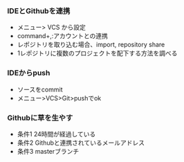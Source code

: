 ### IDEとGithubを連携
- メニュー> VCS から設定
- command+,:アカウントとの連携
- レポジトリを取り込む場合、import, repository share
- 1レポジトリに複数のプロジェクトを配下する方法を調べる

### IDEからpush
- ソースをcommit
- メニュー>VCS>Git>pushでok

### Githubに草を生やす
- 条件1 24時間が経過している
- 条件2 Githubと連携されているメールアドレス
- 条件3 masterブランチ
